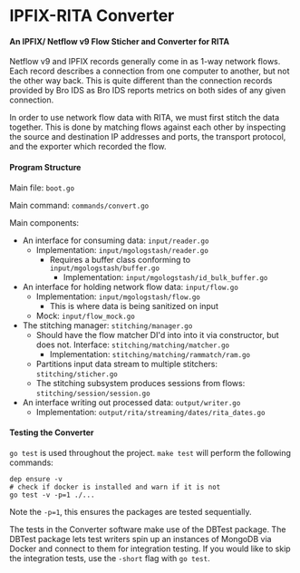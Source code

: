 # IPFIX-RITA Converter

#### An IPFIX/ Netflow v9 Flow Sticher and Converter for RITA

Netflow v9 and IPFIX records generally come in as 1-way network flows. Each
record describes a connection from one computer to another, but not the other
way back. This is quite different than the connection records provided by
Bro IDS as Bro IDS reports metrics on both sides of any given connection.

In order to use network flow data with RITA, we must first stitch the data
together. This is done by matching flows against each other by inspecting
the source and destination IP addresses and ports, the transport protocol,
and the exporter which recorded the flow.

#### Program Structure

Main file: `boot.go`

Main command: `commands/convert.go`

Main components:
- An interface for consuming data: `input/reader.go`
    - Implementation: `input/mgologstash/reader.go`
        - Requires a buffer class conforming to `input/mgologstash/buffer.go`
            - Implementation: `input/mgologstash/id_bulk_buffer.go`
- An interface for holding network flow data: `input/flow.go`
    - Implementation: `input/mgologstash/flow.go`
        - This is where data is being sanitized on input
    - Mock: `input/flow_mock.go`
- The stitching manager: `stitching/manager.go`
    - Should have the flow matcher DI'd into into it via constructor, but does not. Interface: `stitching/matching/matcher.go`
        - Implementation: `stitching/matching/rammatch/ram.go`
    - Partitions input data stream to multiple stitchers: `stitching/sticher.go`
    - The stitching subsystem produces sessions from flows: `stitching/session/session.go`
- An interface writing out processed data: `output/writer.go`
    - Implementation: `output/rita/streaming/dates/rita_dates.go`

#### Testing the Converter

`go test` is used throughout the project. `make test` will perform the following commands:

```
dep ensure -v
# check if docker is installed and warn if it is not
go test -v -p=1 ./...
```

Note the `-p=1`, this ensures the packages are tested sequentially.

The tests in the Converter software make use of the DBTest package. The DBTest
package lets test writers spin up an instances of MongoDB via Docker and
connect to them for integration testing. If you would like to skip the integration
tests, use the `-short` flag with `go test`.
